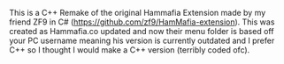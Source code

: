 This is a C++ Remake of the original Hammafia Extension made by my friend ZF9 in C# (https://github.com/zf9/HamMafia-extension). This was created as Hammafia.co updated and now their menu folder is based off your PC username meaning his version is currently outdated and I prefer C++ so I thought I would make a C++ version (terribly coded ofc).
